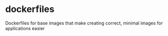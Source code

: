 # dockerfiles
Dockerfiles for base images that make creating correct, minimal images for applications easier
